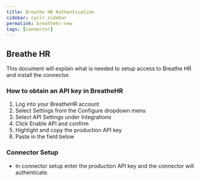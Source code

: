 ```yaml
---
title: Breathe HR Authentication
sidebar: cyclr_sidebar
permalink: breathehr-new
tags: [connector]
---
```


## Breathe HR ##

This document will explain what is needed to setup access to Breathe HR and install the connector.

### How to obtain an API key in BreatheHR
  1. Log into your BreatheHR account
  2. Select Settings from the Configure dropdown menu
  3. Select API Settings under Integrations
  4. Click Enable API and confirm
  5. Highlight and copy the production API key
  6. Paste in the field below

### Connector Setup ###
 * In connector setup enter the production API key and the connector will authenticate.
